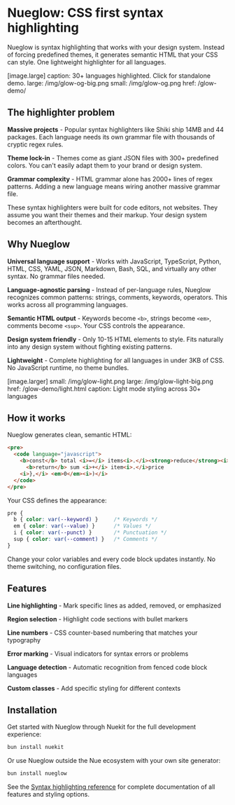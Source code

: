 # Nueglow: CSS first syntax highlighting

Nueglow is syntax highlighting that works with your design system. Instead of forcing predefined themes, it generates semantic HTML that your CSS can style. One lightweight highlighter for all languages.

[image.large]
  caption: 30+ languages highlighted. Click for standalone demo.
  large: /img/glow-og-big.png
  small: /img/glow-og.png
  href: /glow-demo/


## The highlighter problem

**Massive projects** - Popular syntax highlighters like Shiki ship 14MB and 44 packages. Each language needs its own grammar file with thousands of cryptic regex rules.

**Theme lock-in** - Themes come as giant JSON files with 300+ predefined colors. You can't easily adapt them to your brand or design system.

**Grammar complexity** - HTML grammar alone has 2000+ lines of regex patterns. Adding a new language means wiring another massive grammar file.

These syntax highlighters were built for code editors, not websites. They assume you want their themes and their markup. Your design system becomes an afterthought.


## Why Nueglow

**Universal language support** - Works with JavaScript, TypeScript, Python, HTML, CSS, YAML, JSON, Markdown, Bash, SQL, and virtually any other syntax. No grammar files needed.

**Language-agnostic parsing** - Instead of per-language rules, Nueglow recognizes common patterns: strings, comments, keywords, operators. This works across all programming languages.

**Semantic HTML output** - Keywords become `<b>`, strings become `<em>`, comments become `<sup>`. Your CSS controls the appearance.

**Design system friendly** - Only 10-15 HTML elements to style. Fits naturally into any design system without fighting existing patterns.

**Lightweight** - Complete highlighting for all languages in under 3KB of CSS. No JavaScript runtime, no theme bundles.

[image.larger]
  small: /img/glow-light.png
  large: /img/glow-light-big.png
  href: /glow-demo/light.html
  caption: Light mode styling across 30+ languages

## How it works

Nueglow generates clean, semantic HTML:

```html
<pre>
  <code language="javascript">
    <b>const</b> total <i>=</i> items<i>.</i><strong>reduce</strong><i>((</i>sum<i>,</i> item<i>)</i> <i>=></i> <i>{</i>
      <b>return</b> sum <i>+</i> item<i>.</i>price
    <i>},</i> <em>0</em><i>)</i>
  </code>
</pre>
```

Your CSS defines the appearance:

```css
pre {
  b { color: var(--keyword) }     /* Keywords */
  em { color: var(--value) }      /* Values */
  i { color: var(--punct) }       /* Punctuation */
  sup { color: var(--comment) }   /* Comments */
}
```

Change your color variables and every code block updates instantly. No theme switching, no configuration files.

## Features

**Line highlighting** - Mark specific lines as added, removed, or emphasized

**Region selection** - Highlight code sections with bullet markers

**Line numbers** - CSS counter-based numbering that matches your typography

**Error marking** - Visual indicators for syntax errors or problems

**Language detection** - Automatic recognition from fenced code block languages

**Custom classes** - Add specific styling for different contexts

## Installation

Get started with Nueglow through Nuekit for the full development experience:

```bash
bun install nuekit
```

Or use Nueglow outside the Nue ecosystem with your own site generator:

```bash
bun install nueglow
```

See the [Syntax highlighting reference](/docs/syntax-highlighting) for complete documentation of all features and styling options.